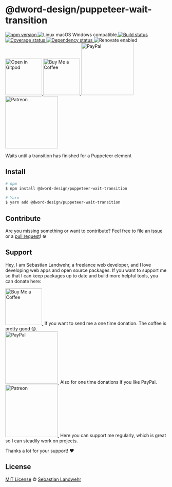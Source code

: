 <!-- TITLE/ -->
# @dword-design/puppeteer-wait-transition
<!-- /TITLE -->

<!-- BADGES/ -->
  <p>
    <a href="https://npmjs.org/package/@dword-design/puppeteer-wait-transition">
      <img
        src="https://img.shields.io/npm/v/@dword-design/puppeteer-wait-transition.svg"
        alt="npm version"
      >
    </a><img src="https://img.shields.io/badge/os-linux%20%7C%C2%A0macos%20%7C%C2%A0windows-blue" alt="Linux macOS Windows compatible"><a href="https://github.com/dword-design/puppeteer-wait-transition/actions">
      <img
        src="https://github.com/dword-design/puppeteer-wait-transition/workflows/build/badge.svg"
        alt="Build status"
      >
    </a><a href="https://codecov.io/gh/dword-design/puppeteer-wait-transition">
      <img
        src="https://codecov.io/gh/dword-design/puppeteer-wait-transition/branch/master/graph/badge.svg"
        alt="Coverage status"
      >
    </a><a href="https://david-dm.org/dword-design/puppeteer-wait-transition">
      <img src="https://img.shields.io/david/dword-design/puppeteer-wait-transition" alt="Dependency status">
    </a><img src="https://img.shields.io/badge/renovate-enabled-brightgreen" alt="Renovate enabled"><br/><a href="https://gitpod.io/#https://github.com/dword-design/puppeteer-wait-transition">
      <img
        src="https://gitpod.io/button/open-in-gitpod.svg"
        alt="Open in Gitpod"
        width="114"
      >
    </a><a href="https://www.buymeacoffee.com/dword">
      <img
        src="https://www.buymeacoffee.com/assets/img/guidelines/download-assets-sm-2.svg"
        alt="Buy Me a Coffee"
        width="114"
      >
    </a><a href="https://paypal.me/SebastianLandwehr">
      <img
        src="https://sebastianlandwehr.com/images/paypal.svg"
        alt="PayPal"
        width="163"
      >
    </a><a href="https://www.patreon.com/dworddesign">
      <img
        src="https://sebastianlandwehr.com/images/patreon.svg"
        alt="Patreon"
        width="163"
      >
    </a>
</p>
<!-- /BADGES -->

<!-- DESCRIPTION/ -->
Waits until a transition has finished for a Puppeteer element
<!-- /DESCRIPTION -->

<!-- INSTALL/ -->
## Install

```bash
# npm
$ npm install @dword-design/puppeteer-wait-transition

# Yarn
$ yarn add @dword-design/puppeteer-wait-transition
```
<!-- /INSTALL -->

<!-- LICENSE/ -->
## Contribute

Are you missing something or want to contribute? Feel free to file an [issue](https://github.com/dword-design/puppeteer-wait-transition/issues) or a [pull request](https://github.com/dword-design/puppeteer-wait-transition/pulls)! ⚙️

## Support

Hey, I am Sebastian Landwehr, a freelance web developer, and I love developing web apps and open source packages. If you want to support me so that I can keep packages up to date and build more helpful tools, you can donate here:

<p>
  <a href="https://www.buymeacoffee.com/dword">
    <img
      src="https://www.buymeacoffee.com/assets/img/guidelines/download-assets-sm-2.svg"
      alt="Buy Me a Coffee"
      width="114"
    >
  </a>&nbsp;If you want to send me a one time donation. The coffee is pretty good 😊.<br/>
  <a href="https://paypal.me/SebastianLandwehr">
    <img
      src="https://sebastianlandwehr.com/images/paypal.svg"
      alt="PayPal"
      width="163"
    >
  </a>&nbsp;Also for one time donations if you like PayPal.<br/>
  <a href="https://www.patreon.com/dworddesign">
    <img
      src="https://sebastianlandwehr.com/images/patreon.svg"
      alt="Patreon"
      width="163"
    >
  </a>&nbsp;Here you can support me regularly, which is great so I can steadily work on projects.
</p>

Thanks a lot for your support! ❤️

## License

[MIT License](https://opensource.org/licenses/MIT) © [Sebastian Landwehr](https://sebastianlandwehr.com)
<!-- /LICENSE -->
